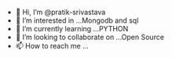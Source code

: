 - 👋 Hi, I’m @pratik-srivastava
- 👀 I’m interested in ...Mongodb and sql
- 🌱 I’m currently learning ...PYTHON
- 💞️ I’m looking to collaborate on ...Open Source
- 📫 How to reach me ...

<!---
pratik-srivastava/pratik-srivastava is a ✨ special ✨ repository because its `README.md` (this file) appears on your GitHub profile.
You can click the Preview link to take a look at your changes.
--->
